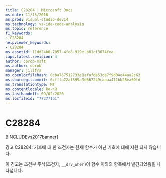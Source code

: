 ```yaml
---
title: C28284 | Microsoft Docs
ms.date: 11/15/2016
ms.prod: visual-studio-dev14
ms.technology: vs-ide-code-analysis
ms.topic: reference
f1_keywords:
- C28284
helpviewer_keywords:
- C28284
ms.assetid: 11dd24b0-7057-4fe8-919e-b61cf3674fea
caps.latest.revision: 4
author: corob-msft
ms.author: corob
manager: jillfra
ms.openlocfilehash: 0cba767512733e1afafde53ce7f9d84e44aa2c63
ms.sourcegitcommit: 6cfffa72af599a9d667249caaaa411bb28ea69fd
ms.translationtype: MT
ms.contentlocale: ko-KR
ms.lasthandoff: 09/02/2020
ms.locfileid: "77277161"
---
```

# <a name="c28284"></a>C28284
[!INCLUDE[vs2017banner](../includes/vs2017banner.md)]

경고 C28284: 기호에 대 한 조건자는 현재 함수가 아닌 기호에 대해 지원 되지 않습니다.  
  
 이 경고는 조건부 주석(조건자, `__drv_when`)이 함수 이외의 항목에서 발견되었음을 나타냅니다.
